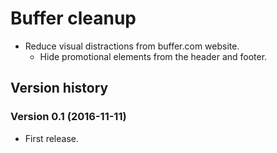 # Buffer cleanup

- Reduce visual distractions from buffer.com website.
  - Hide promotional elements from the header and footer.


## Version history

### Version 0.1 (2016-11-11)
- First release.

